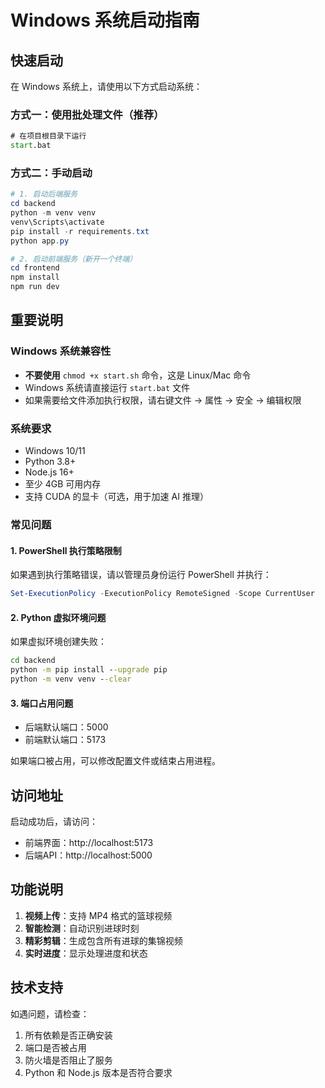 # Windows 系统启动指南

## 快速启动

在 Windows 系统上，请使用以下方式启动系统：

### 方式一：使用批处理文件（推荐）
```cmd
# 在项目根目录下运行
start.bat
```

### 方式二：手动启动
```powershell
# 1. 启动后端服务
cd backend
python -m venv venv
venv\Scripts\activate
pip install -r requirements.txt
python app.py

# 2. 启动前端服务（新开一个终端）
cd frontend
npm install
npm run dev
```

## 重要说明

### Windows 系统兼容性
- **不要使用** `chmod +x start.sh` 命令，这是 Linux/Mac 命令
- Windows 系统请直接运行 `start.bat` 文件
- 如果需要给文件添加执行权限，请右键文件 → 属性 → 安全 → 编辑权限

### 系统要求
- Windows 10/11
- Python 3.8+
- Node.js 16+
- 至少 4GB 可用内存
- 支持 CUDA 的显卡（可选，用于加速 AI 推理）

### 常见问题

#### 1. PowerShell 执行策略限制
如果遇到执行策略错误，请以管理员身份运行 PowerShell 并执行：
```powershell
Set-ExecutionPolicy -ExecutionPolicy RemoteSigned -Scope CurrentUser
```

#### 2. Python 虚拟环境问题
如果虚拟环境创建失败：
```cmd
cd backend
python -m pip install --upgrade pip
python -m venv venv --clear
```

#### 3. 端口占用问题
- 后端默认端口：5000
- 前端默认端口：5173

如果端口被占用，可以修改配置文件或结束占用进程。

## 访问地址

启动成功后，请访问：
- 前端界面：http://localhost:5173
- 后端API：http://localhost:5000

## 功能说明

1. **视频上传**：支持 MP4 格式的篮球视频
2. **智能检测**：自动识别进球时刻
3. **精彩剪辑**：生成包含所有进球的集锦视频
4. **实时进度**：显示处理进度和状态

## 技术支持

如遇问题，请检查：
1. 所有依赖是否正确安装
2. 端口是否被占用
3. 防火墙是否阻止了服务
4. Python 和 Node.js 版本是否符合要求